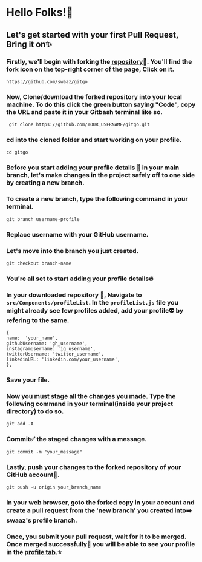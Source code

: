 # Hello Folks!👐
## Let's get started with your first Pull Request, Bring it on✨
### Firstly, we'll begin with forking the <a href="https://github.com/swaaz/gitgo">repository</a>📂. You'll find the fork icon on the top-right corner of the page, Click on it.
```
https://github.com/swaaz/gitgo
```
### Now, Clone/download the forked repository into your local machine. To do this click the green button saying "Code", copy the URL and paste it in your Gitbash terminal like so. 
```
 git clone https://github.com/YOUR_USERNAME/gitgo.git
```
### cd into the cloned folder and start working on your profile.
```
cd gitgo
```
### Before you start adding your profile details 📝 in your main branch, let's make changes in the project safely off to one side by creating a new branch.
### To create a new branch, type the following command in your terminal.
```
git branch username-profile
```
### Replace username with your GitHub username.
### Let's move into the branch you just created.
```
git checkout branch-name
```
### You're all set to start adding your profile details🔥
### In your downloaded repository 📂, Navigate to ```src/Components/profileList```. In the ```profileList.js``` file you might already see few profiles added, add your profile👽 by refering to the same.

```
{
name:  'your_name',
githubUsername: 'gh_username',
instagramUsername: 'ig_username',
twitterUsername: 'twitter_username',
linkedinURL: 'linkedin.com/your_username',
},
```
### Save your file.
### Now you must stage all the changes you made. Type the following command in your terminal(inside your project directory) to do so.
```
git add -A
```
### Commit✅ the staged changes with a message.
```
git commit -m "your_message"
```
### Lastly, push your changes to the forked repository of your GitHub account🚩.
```
git push -u origin your_branch_name
```
### In your web browser, goto the forked copy in your account and create a pull request from the 'new branch' you created into➡️ swaaz's profile branch.
### Once, you submit your pull request, wait for it to be merged. Once merged successfully👏 you will be able to see your profile in the <a href="https://gitgo.swaaz.dev/profiles">profile tab</a>.⭐
